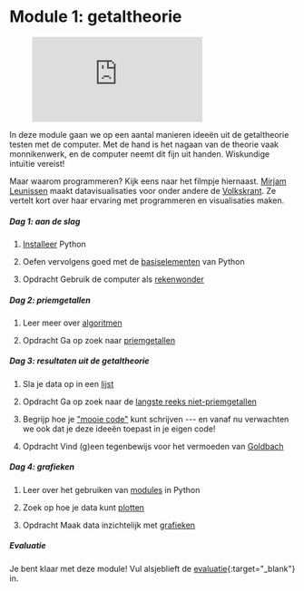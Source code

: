 # Module 1: getaltheorie

<figure class="video_container">
  <iframe src="https://player.vimeo.com/video/235229540" frameborder="0" allowfullscreen="true"> </iframe>
</figure>

In deze module gaan we op een aantal manieren ideeën uit de getaltheorie testen
met de computer. Met de hand is het nagaan van de theorie vaak monnikenwerk, en de computer neemt dit fijn uit handen. Wiskundige intuïtie vereist!

Maar waarom programmeren? Kijk eens naar het filmpje hiernaast. [Mirjam Leunissen](http://www.dutchdatadesign.nl) maakt datavisualisaties voor onder andere de [Volkskrant](https://www.volkskrant.nl/kijkverder/2015/klimaatkennis/). Ze vertelt kort over haar ervaring met programmeren en visualisaties maken.

##### Dag 1: aan de slag

1. [Installeer](../naslag/installatie) Python

2. Oefen vervolgens goed met de [basiselementen](../python/basiselementen) van Python

3. <span class="badge badge-primary">Opdracht</span> Gebruik de computer als  [rekenwonder](rekenwonder)

##### Dag 2: priemgetallen

1. Leer meer over [algoritmen](../python/algoritmen)

3. <span class="badge badge-primary">Opdracht</span> Ga op zoek naar [priemgetallen](priemgetallen)

##### Dag 3: resultaten uit de getaltheorie

1. Sla je data op in een [lijst](../python/lijsten)

2. <span class="badge badge-primary">Opdracht</span> Ga op zoek naar de [langste reeks niet-priemgetallen](reeks)

3. Begrijp hoe je ["mooie code"](../naslag/stijlgids) kunt schrijven --- en vanaf nu verwachten we ook dat je deze ideeën toepast in je eigen code!

4. <span class="badge badge-primary">Opdracht</span> Vind (g)een tegenbewijs voor het vermoeden van [Goldbach](goldbach)

##### Dag 4: grafieken

1. Leer over het gebruiken van [modules](../python/modules) in Python

2. Zoek op hoe je data kunt [plotten](../technieken/plot)

3. <span class="badge badge-primary">Opdracht</span> Maak data inzichtelijk met [grafieken](grafieken)

##### Evaluatie

Je bent klaar met deze module! Vul alsjeblieft de [evaluatie](https://goo.gl/forms/gwRSgA3bBnpcAkME2){:target="_blank"} in.
